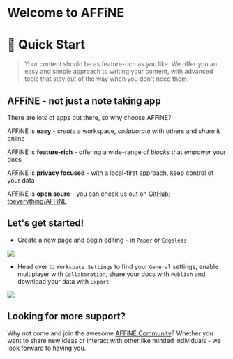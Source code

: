 # Welcome to AFFiNE

👋 Quick Start
==============

> Your content should be as feature-rich as you like. We offer you an easy and simple approach to writing your content, with advanced tools that stay out of the way when you don't need them.

AFFiNE - not just a note taking app
-----------------------------------

There are lots of apps out there, so why choose AFFiNE?

AFFiNE is **easy** - _create_ a workspace, _collaborate_ with others and _share_ it online

AFFiNE is **feature-rich** - offering a wide-range of _blocks_ that _empower_ your docs

AFFiNE is **privacy focused** - with a local-first approach, keep control of your data

AFFiNE is **open soure** - you can check us out on [GitHub: toeverything/AFFiNE](https://github.com/toeverything/affine)

Let's get started!
------------------

*   Create a new page and begin editing - in `Paper` or `Edgeless`

![](https://cdn.affine.pro/63412d45336009801a0273e4bdde39492984198d0f813ecd8b8be8b6.gif)

*   Head over to `Workspace Settings` to find your `General` settings, enable multiplayer with `Collaboration`, share your docs with `Publish` and download your data with `Export`

![](https://cdn.affine.pro/34043644b47f7bab79255a80e1b11d6cb173ec9d2eb0e3208c7badd2.png)

Looking for more support?
-------------

Why not come and join the awesome [AFFiNE Community](https://community.affine.pro)? Whether you want to share new ideas or interact with other like minded individuals - we look forward to having you.
